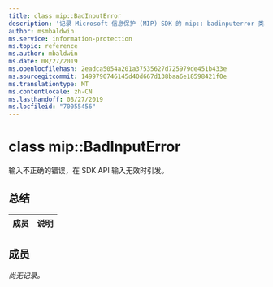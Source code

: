 ```yaml
---
title: class mip::BadInputError
description: '记录 Microsoft 信息保护 (MIP) SDK 的 mip:: badinputerror 类。'
author: msmbaldwin
ms.service: information-protection
ms.topic: reference
ms.author: mbaldwin
ms.date: 08/27/2019
ms.openlocfilehash: 2eadca5054a201a37535627d725979de451b433e
ms.sourcegitcommit: 1499790746145d40d667d138baa6e18598421f0e
ms.translationtype: MT
ms.contentlocale: zh-CN
ms.lasthandoff: 08/27/2019
ms.locfileid: "70055456"
---
```

# <a name="class-mipbadinputerror"></a>class mip::BadInputError 
输入不正确的错误，在 SDK API 输入无效时引发。
  
## <a name="summary"></a>总结
 成员                        | 说明                                
--------------------------------|---------------------------------------------
  
## <a name="members"></a>成员
_尚无记录。_
